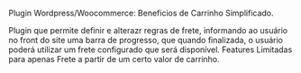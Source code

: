 Plugin Wordpress/Woocommerce: Beneficios de Carrinho Simplificado.

Plugin que permite definir e alterazr regras de frete, informando ao usuário no front do site uma barra de progresso, que quando finalizada, o usuário poderá utilizar um frete configurado que será disponível.
Features Limitadas para apenas Frete a partir de um certo valor de carrinho.
